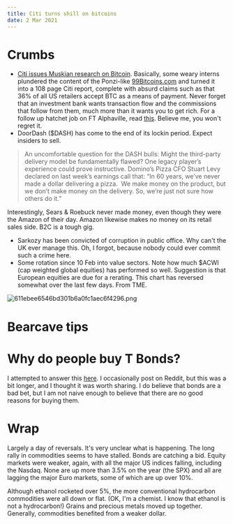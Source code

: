 ```yaml
---
title: Citi turns shill on bitcoins
date: 2 Mar 2021
---
```


# Crumbs

- [Citi issues Muskian research on Bitcoin](https://www.ft.com/content/8553aba7-8beb-4b48-9287-be6a08065444). Basically, some weary interns plundered the content of the Ponzi-like [99Bitcoins.com](https://99bitcoins.com/) and turned it into a 108 page Citi report, complete with absurd claims such as that 36% of all US retailers accept BTC as a means of payment. Never forget that an investment bank wants transaction flow and the commissions that follow from them, much more than it wants you to get rich.  For a follow up hatchet job on FT Alphaville, read [this](https://www.ft.com/content/499f5f48-59ca-43a9-8c3a-c6859a05c80c). Believe me, you won't regret it.
- DoorDash ($DASH) has come to the end of its lockin period. Expect insiders to sell. 
> An uncomfortable question for the DASH bulls: Might the third-party delivery model be fundamentally flawed? One legacy player’s experience could prove instructive. Domino’s Pizza CFO Stuart Levy declared on last week’s earnings call that: “In 60 years, we’ve never made a dollar delivering a pizza.  We make money on the product, but we don’t make money on the delivery. So, we’re just not sure how others do it.” 

Interestingly, Sears & Roebuck never made money, even though they were the Amazon of their day. Amazon likewise makes no money on its retail sales side. B2C is a tough gig.

- Sarkozy has been convicted of corruption in public office. Why can't the UK ever manage this. Oh, I forgot, because nobody could ever commit such a crime here.
- Some rotation since 10 Feb into value sectors. Note how much $ACWI (cap weighted global equities) has performed so well. Suggestion is that European equities are due for a rerating. This chart has reversed somewhat over the last few days. From TME.

![611ebee6546bd301b6a0fc1aec6f4296.png]({attach}611ebee6546bd301b6a0fc1aec6f4296.png)

# Bearcave tips


# Why do people buy T Bonds?

I attempted to answer this [here](https://www.reddit.com/r/wallstreetbets/comments/lw00tg/who_tf_is_buying_bonds/gpeomd4). I occasionally post on Reddit, but this was a bit longer, and I thought it was worth sharing.
I do believe that bonds are a bad bet, but I am not naive enough to believe that there are no good reasons for buying them.


# Wrap

Largely a day of reversals. It's very unclear what is happening. The long rally in commodities seems to have stalled.
Bonds are catching a bid.
Equity markets were weaker, again, with all the major US indices falling, including the Nasdaq. None are up more than 3.5% on the year (the SPX) and all are lagging the major Euro markets, some of which are up over 10%.

Although ethanol rocketed over 5%, the more conventional hydrocarbon commodities were all down or flat. (OK, I'm a chemist. I know that ethanol is not a hydrocarbon!)
Grains and precious metals moved up together. 
Generally, commodities benefited from a weaker dollar.





